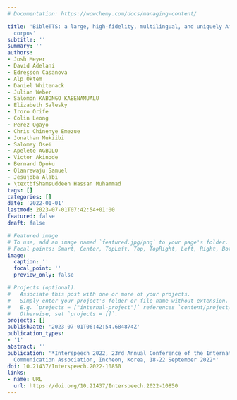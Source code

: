 ```yaml
---
# Documentation: https://wowchemy.com/docs/managing-content/

title: 'BibleTTS: a large, high-fidelity, multilingual, and uniquely African speech
  corpus'
subtitle: ''
summary: ''
authors:
- Josh Meyer
- David Adelani
- Edresson Casanova
- Alp Öktem
- Daniel Whitenack
- Julian Weber
- Salomon KABONGO KABENAMUALU
- Elizabeth Salesky
- Iroro Orife
- Colin Leong
- Perez Ogayo
- Chris Chinenye Emezue
- Jonathan Mukiibi
- Salomey Osei
- Apelete AGBOLO
- Victor Akinode
- Bernard Opoku
- Olanrewaju Samuel
- Jesujoba Alabi
- \textbfShamsuddeen Hassan Muhammad
tags: []
categories: []
date: '2022-01-01'
lastmod: 2023-07-01T07:42:54+01:00
featured: false
draft: false

# Featured image
# To use, add an image named `featured.jpg/png` to your page's folder.
# Focal points: Smart, Center, TopLeft, Top, TopRight, Left, Right, BottomLeft, Bottom, BottomRight.
image:
  caption: ''
  focal_point: ''
  preview_only: false

# Projects (optional).
#   Associate this post with one or more of your projects.
#   Simply enter your project's folder or file name without extension.
#   E.g. `projects = ["internal-project"]` references `content/project/deep-learning/index.md`.
#   Otherwise, set `projects = []`.
projects: []
publishDate: '2023-07-01T06:42:54.684874Z'
publication_types:
- '1'
abstract: ''
publication: '*Interspeech 2022, 23rd Annual Conference of the International Speech
  Communication Association, Incheon, Korea, 18-22 September 2022*'
doi: 10.21437/Interspeech.2022-10850
links:
- name: URL
  url: https://doi.org/10.21437/Interspeech.2022-10850
---
```

